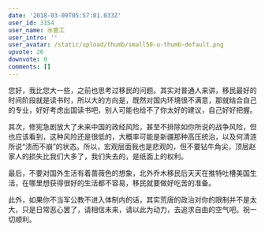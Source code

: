 ```yaml
---
date: '2018-03-09T05:57:01.033Z'
user_id: 3154
user_name: 水管工
user_intro: ''
user_avatar: /static/upload/thumb/small50-u-thumb-default.png
upvote: 26
downvote: 0
comments: []
---
```


您好，我比您大一些，之前也思考过移民的问题。其实对普通人来讲，移民最好的时间阶段就是读书时，所以大的方向是，既然对国内环境很不满意，那就结合自己的专业，好好考虑出国读书吧，别人可能也给不了你太好的建议，自己好好把握。

其次，修宪急剧放大了未来中国的政经风险，甚至不排除如你所说的战争风险，但也应该看到，这种风险还是很低的，大概率可能是新疆那种高压统治，以及何清涟所说“溃而不崩”的状态。所以，宏观层面我也是悲观的，但不要钻牛角尖，顶层赵家人的损失比我们大多了，我们失去的，是纸面上的权利。

最后，不要对国外生活有着蔷薇色的想象，北外乔木移民后天天在推特吐槽美国生活，在哪里想获得很好的生活都不容易，移民就要做好吃苦的准备。

  

此外，如果你不当军公教不进入体制内的话，其实荒唐的政治对你的限制并不是太大，只是日常恶心罢了，请相信未来，请以此为动力，去追求自由的空气吧。祝一切顺利。
